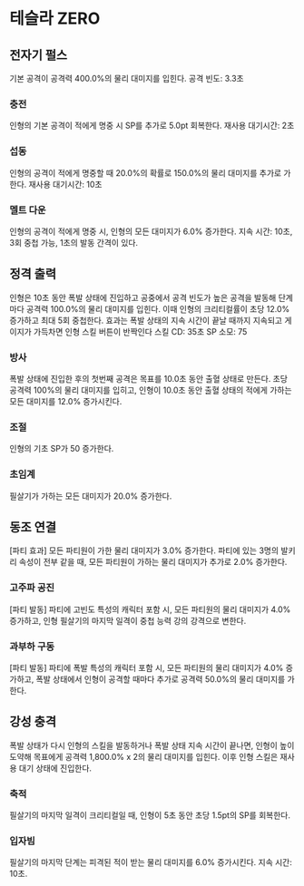# 테슬라 ZERO

## 전자기 펄스

기본 공격이 공격력 400.0%의 물리 대미지를 입힌다.
공격 빈도: 3.3초

### 충전

인형의 기본 공격이 적에게 명중 시 SP를 추가로 5.0pt 회복한다. 재사용 대기시간: 2초

### 섭동

인형의 공격이 적에게 명중할 때 20.0%의 확률로 150.0%의 물리 대미지를 추가로 가한다. 재사용 대기시간: 10초

### 멜트 다운

인형의 공격이 적에게 명중 시, 인형의 모든 대미지가 6.0% 증가한다. 지속 시간: 10초, 3회 중첩 가능, 1초의 발동 간격이 있다.

## 정격 출력

인형은 10초 동안 폭발 상태에 진입하고 공중에서 공격 빈도가 높은 공격을 발동해 단계마다 공격력 100.0%의 물리 대미지를 입힌다. 이때 인형의 크리티컬률이 초당 12.0% 증가하고 최대 5회 중첩한다. 효과는 폭발 상태의 지속 시간이 끝날 때까지 지속되고 게이지가 가득차면 인형 스킬 버튼이 반짝인다
스킬 CD: 35초
SP 소모: 75

### 방사

폭발 상태에 진입한 후의 첫번째 공격은 목표를 10.0초 동안 출혈 상태로 만든다. 초당 공격력 100%의 물리 대미지를 입히고, 인형이 10.0초 동안 출혈 상태의 적에게 가하는 모든 대미지를 12.0% 증가시킨다.

### 조절

인형의 기초 SP가 50 증가한다.

### 초임계

필살기가 가하는 모든 대미지가 20.0% 증가한다.

## 동조 연결

[파티 효과] 모든 파티원이 가한 물리 대미지가 3.0% 증가한다. 파티에 있는 3명의 발키리 속성이 전부 같을 때, 모든 파티원이 가하는 물리 대미지가 추가로 2.0% 증가한다.

### 고주파 공진

[파티 발동] 파티에 고빈도 특성의 캐릭터 포함 시, 모든 파티원의 물리 대미지가 4.0% 증가하고, 인형 필살기의 마지막 일격이 중첩 능력 강의 강격으로 변한다.

### 과부하 구동

[파티 발동] 파티에 폭발 특성의 캐릭터 포함 시, 모든 파티원의 물리 대미지가 4.0% 증가하고, 폭발 상태에서 인형이 공격할 때마다 추가로 공격력 50.0%의 물리 대미지를 가한다.

## 강성 충격

폭발 상태가 다시 인형의 스킬을 발동하거나 폭발 상태 지속 시간이 끝나면, 인형이 높이 도약해 목표에게 공격력 1,800.0% x 2의 물리 대미지를 입힌다. 이후 인형 스킬은 재사용 대기 상태에 진입한다.

### 축적

필살기의 마지막 일격이 크리티컬일 때, 인형이 5초 동안 초당 1.5pt의 SP를 회복한다.

### 입자빔

필살기의 마지막 단계는 피격된 적이 받는 물리 대미지를 6.0% 증가시킨다. 지속 시간: 10초.
